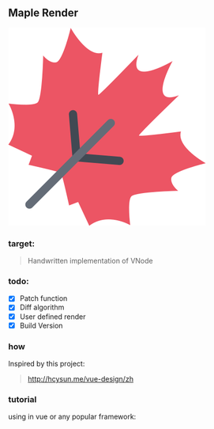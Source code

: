 ## Maple Render

[![](template/maplerender.svg)](https://github.com/xiaomiwujiecao/maple-render)


### target:

> Handwritten implementation of VNode


### todo:

 - [x] Patch function
 - [x] Diff algorithm
 - [x] User defined render
 - [x] Build Version
### how

Inspired by this project:


> http://hcysun.me/vue-design/zh


### tutorial 

using in vue or any popular framework:


